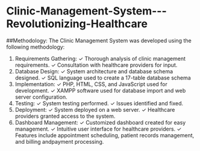 # Clinic-Management-System---Revolutionizing-Healthcare

##Methodology:
The Clinic Management System was developed using the following methodology:
1. Requirements Gathering:
  ✓ Thorough analysis of clinic management requirements.
  ✓ Consultation with healthcare providers for input.
2. Database Design:
  ✓ System architecture and database schema designed.
  ✓ SQL language used to create a 17-table database schema
3. Implementation:
  ✓ PHP, HTML, CSS, and JavaScript used for development.
  ✓ XAMPP software used for database import and web server configuration.
4. Testing:
  ✓ System testing performed.
  ✓ Issues identified and fixed.
5. Deployment:
  ✓ System deployed on a web server.
  ✓ Healthcare providers granted access to the system.
6. Dashboard Management:
  ✓ Customized dashboard created for easy management.
  ✓ Intuitive user interface for healthcare providers.
  ✓ Features include appointment scheduling, patient records management, and billing andpayment processing.
